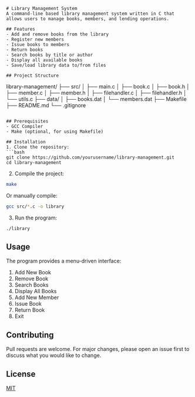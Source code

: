 ```
# Library Management System
A command-line based library management system written in C that allows users to manage books, members, and lending operations.

## Features
- Add and remove books from the library
- Register new members
- Issue books to members
- Return books
- Search books by title or author
- Display all available books
- Save/load library data to/from files

## Project Structure
```
library-management/
├── src/
│   ├── main.c
│   ├── book.c
│   ├── book.h
│   ├── member.c
│   ├── member.h
│   ├── filehandler.c
│   ├── filehandler.h
│   └── utils.c
├── data/
│   ├── books.dat
│   └── members.dat
├── Makefile
├── README.md
└── .gitignore
```

## Prerequisites
- GCC Compiler
- Make (optional, for using Makefile)

## Installation
1. Clone the repository:
```bash
git clone https://github.com/yourusername/library-management.git
cd library-management
```

2. Compile the project:
```bash
make
```
Or manually compile:
```bash
gcc src/*.c -o library
```

3. Run the program:
```bash
./library
```

## Usage
The program provides a menu-driven interface:
1. Add New Book
2. Remove Book
3. Search Books
4. Display All Books
5. Add New Member
6. Issue Book
7. Return Book
8. Exit

## Contributing
Pull requests are welcome. For major changes, please open an issue first to discuss what you would like to change.

## License
[MIT](https://choosealicense.com/licenses/mit/)
```
